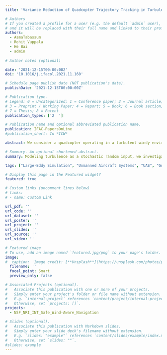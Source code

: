```yaml
---
title: 'Variance Reduction of Quadcopter Trajectory Tracking in Turbulent Wind'

# Authors
# If you created a profile for a user (e.g. the default `admin` user), write the username (folder name) here
# and it will be replaced with their full name and linked to their profile.
authors:
  - AsmaTabassum
  - Rohit Vuppala
  - He Bai
  - admin
  
# Author notes (optional)

date: '2021-12-15T00:00:00Z'
doi: '10.1016/j.ifacol.2021.11.160'

# Schedule page publish date (NOT publication's date).
publishDate: '2021-12-15T00:00:00Z'

# Publication type.
# Legend: 0 = Uncategorized; 1 = Conference paper; 2 = Journal article;
# 3 = Preprint / Working Paper; 4 = Report; 5 = Book; 6 = Book section;
# 7 = Thesis; 8 = Patent
publication_types: ['2	']

# Publication name and optional abbreviated publication name.
publication: IFAC-PapersOnLine 
#publication_short: In *ICW*

abstract: We consider a quadcopter operating in a turbulent windy environment. The turbulent flow environment may be imposed on a quadcopter by structures, landscapes, terrains, and most importantly, by the unique physical phenomena in the lower atmosphere. Turbulence can negatively impact a quadcopter’s performance and operations. Modeling turbulence as a stochastic random input, we investigate control designs that can reduce the turbulence effects on the quadcopter’s motion. In particular, we design a minimum cost variance (MCV) controller aiming to minimize the cost in terms of its weighted sum of mean and variance. We linearize the quadcopter dynamics and examine the MCV controller derived from a set of coupled algebraic Riccati equations (CARE) with full-state feedback. Our preliminary simulation results show a reduction in variance and mean trajectory tracking error compared to a traditional linear quadratic regulator (LQR).

# Summary. An optional shortened abstract.
summary: Modeling turbulence as a stochastic random input, we investigate control designs that can reduce the turbulence effects on the quadcopter’s motion. Our preliminary simulation results show a reduction in variance and mean trajectory tracking error compared to a traditional linear quadratic regulator (LQR).

tags: ["Large-Eddy Simulation", "Unmanned Aircraft Systems", "UAS", "Gust", "Turbulence", "Urban Environment", "Machine Learning", "ROM", "LSTM", "NSF", "Award Number 1925147"]

# Display this page in the Featured widget?
featured: true

# Custom links (uncomment lines below)
# links:
# - name: Custom Link

url_pdf: ''
url_code: ''
url_dataset: ''
url_poster: ''
url_project: ''
url_slides: ''
url_source: ''
url_video: ''

# Featured image
# To use, add an image named `featured.jpg/png` to your page's folder.
image:
#  caption: 'Image credit: [**Unsplash**](https://unsplash.com/photos/pLCdAaMFLTE)'
  filename: ''
  focal_point: Smart
  preview_only: false

# Associated Projects (optional).
#   Associate this publication with one or more of your projects.
#   Simply enter your project's folder or file name without extension.
#   E.g. `internal-project` references `content/project/internal-project/index.md`.
#   Otherwise, set `projects: []`.
projects:
  - NSF_NRI_INT_Safe_Wind-Aware_Navigation

# Slides (optional).
#   Associate this publication with Markdown slides.
#   Simply enter your slide deck's filename without extension.
#   E.g. `slides: "example"` references `content/slides/example/index.md`.
#   Otherwise, set `slides: ""`.
#slides: example
---
```

